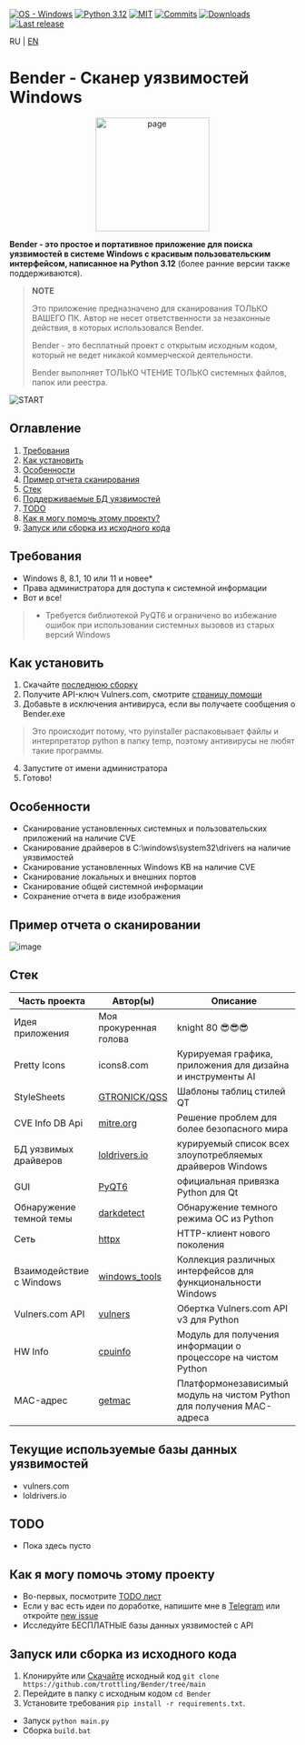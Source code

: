 [![OS - Windows](https://img.shields.io/badge/OS-Windows-blue?logo=windows&logoColor=white)](https://www.microsoft.com/")
[![Python 3.12](https://img.shields.io/badge/python-3.12-blue.svg)](https://www.python.org/downloads/)
[![MIT](https://img.shields.io/github/license/trottling/Bender)](https://github.com/trottling/Bender?tab=MIT-1-ov-file#)
[![Commits](https://img.shields.io/github/commit-activity/m/trottling/Bender)](https://github.com/trottling/Bender/commits/main/)
[![Downloads](https://img.shields.io/github/downloads/trottling/Bender/total)](https://github.com/trottling/Bender/releases/latest)
[![Last release](https://img.shields.io/github/v/release/trottling/Bender)](https://github.com/trottling/Bender/releases/latest)

RU | [EN](https://github.com/trottling/Bender/blob/main/README.md)

# Bender - Cканер уязвимостей Windows

<div align="center">
  <img alt="page" src="https://raw.githubusercontent.com/trottling/Bender/main/media/bender.png" width="200"/>
</div>

**Bender - это простое и портативное приложение для поиска уязвимостей в системе Windows с красивым пользовательским интерфейсом, написанное на Python 3.12** (более ранние версии также поддерживаются).
> **NOTE**
>
> Это приложение предназначено для сканирования ТОЛЬКО ВАШЕГО ПК. Автор не несет ответственности за незаконные действия, в которых использовался Bender.
>
> Bender - это бесплатный проект с открытым исходным кодом, который не ведет никакой коммерческой деятельности.
>
> Bender выполняет ТОЛЬКО ЧТЕНИЕ ТОЛЬКО системных файлов, папок или реестра.

![START](https://raw.githubusercontent.com/trottling/Bender/main/media/start.png)

## Оглавление

1. [Требования](#требования)
2. [Как установить](#как-установить)
3. [Особенности](#особенности)
4. [Пример отчета сканирования](#пример-отчета-о-сканировании)
5. [Стек](#стек)
6. [Поддерживаемые БД уязвимостей](#текущие-используемые-базы-данных-уязвимостей)
7. [TODO](#TODO)
8. [Как я могу помочь этому проекту?](#как-я-могу-помочь-этому-проекту)
9. [Запуск или сборка из исходного кода](#запуск-или-сборка-из-исходного-кода)

## Требования

- Windows 8, 8.1, 10 или 11 и новее*
- Права администратора для доступа к системной информации
- Вот и все!

> * Требуется библиотекой PyQT6 и ограничено во избежание ошибок при использовании системных вызовов из старых версий Windows

## Как установить

1. Скачайте [последнюю сборку](https://github.com/trottling/Bender/releases/latest)
2. Получите API-ключ Vulners.com, смотрите [страницу помощи](https://github.com/trottling/Bender/blob/main/.docs/RU/VULNERS-API-KEY-HELP.md)
3. Добавьте в исключения антивируса, если вы получаете сообщения о Bender.exe
> Это происходит потому, что pyinstaller распаковывает файлы и интерпретатор python в папку temp, поэтому антивирусы не любят такие программы.
4. Запустите от имени администратора
5. Готово!

## Особенности

- Сканирование установленных системных и пользовательских приложений на наличие CVE
- Сканирование драйверов в C:\windows\system32\drivers на наличие уязвимостей
- Сканирование установленных Windows KB на наличие CVE
- Сканирование локальных и внешних портов
- Сканирование общей системной информации
- Сохранение отчета в виде изображения

## Пример отчета о сканировании

![image](https://raw.githubusercontent.com/trottling/Bender/main/media/scan_result.png)

## Стек

| Часть проекта            | Автор(ы)               | Описание                                                              |
|--------------------------|------------------------|-----------------------------------------------------------------------|
| Идея приложения          | Моя прокуренная голова | knight 80  😎😎😎                                                     |
| Pretty Icons             | icons8.com             | Курируемая графика, приложения для дизайна и инструменты AI           |
| StyleSheets              | [GTRONICK/QSS]         | Шаблоны таблиц стилей QT                                              |
| CVE Info DB Api          | [mitre.org]            | Решение проблем для более безопасного мира                            |
| БД уязвимых драйверов    | [loldrivers.io]        | курируемый список всех злоупотребляемых драйверов Windows             |
| GUI                      | [PyQT6]                | официальная привязка Python для Qt                                    |
| Обнаружение темной темы  | [darkdetect]           | Обнаружение темного режима ОС из Python                               |
| Сеть                     | [httpx]                | HTTP-клиент нового поколения                                          |
| Взаимодействие с Windows | [windows_tools]        | Коллекция различных интерфейсов для функциональности Windows          |
| Vulners.com API          | [vulners]              | Обертка Vulners.com API v3 для Python                                 |
| HW Info                  | [cpuinfo]              | Модуль для получения информации о процессоре на чистом Python         |
| MAC-адрес                | [getmac]               | Платформонезависимый модуль на чистом Python для получения MAC-адреса |

## Текущие используемые базы данных уязвимостей

- vulners.com
- loldrivers.io

## TODO

- Пока здесь пусто

## Как я могу помочь этому проекту

- Во-первых, посмотрите [TODO лист](#TODO)
- Если у вас есть идеи по доработке, напишите мне в [Telegram](https://t.me/trottling) или откройте [new issue](https://github.com/trottling/Bender/issues/new/choose)
- Исследуйте БЕСПЛАТНЫЕ базы данных уязвимостей с API

## Запуск или сборка из исходного кода

1. Клонируйте или [Скачайте](https://github.com/trottling/Bender/archive/refs/heads/main.zip) исходный код
   `git clone https://github.com/trottling/Bender/tree/main`
2. Перейдите в папку с исходным кодом
   `cd Bender`
3. Установите требования
   `pip install -r requirements.txt`.

- Запуск
  `python main.py`
- Сборка
  `build.bat`

[//]: # (These are reference links used in the body of this note and get stripped out when the markdown processor does its job. There is no need to format nicely because it shouldn't be seen. Thanks SO - http://stackoverflow.com/questions/4823468/store-comments-in-markdown-syntax)

[PyQT6]: <https://doc.qt.io/qtforpython-6/>

[windows_tools]: <https://github.com/netinvent/windows_tools>

[httpx]: <https://www.python-httpx.org/>

[vulners]: <https://pypi.org/project/vulners/>

[darkdetect]: <https://github.com/albertosottile/darkdetect>

[GTRONICK/QSS]: <github.com/GTRONICK/QSS>

[mitre.org]: <mitre.org>

[loldrivers.io]: <loldrivers.io>

[cpuinfo]: <https://github.com/workhorsy/py-cpuinfo>

[getmac]: <https://github.com/GhostofGoes/getmac>

[PortScan]: <https://github.com/Aperocky/PortScan>
